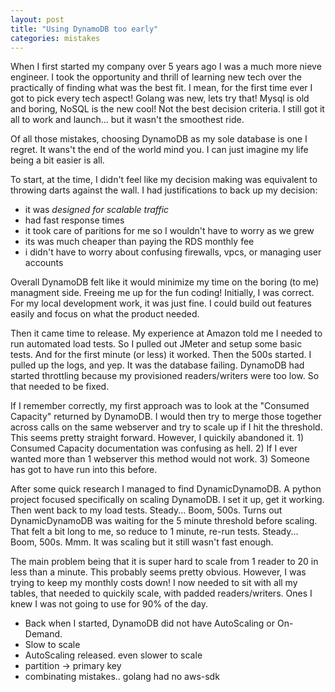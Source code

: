 ```yaml
---
layout: post
title: "Using DynamoDB too early"
categories: mistakes
---
```


When I first started my company over 5 years ago I was a much more nieve engineer. I took the opportunity and thrill of
learning new tech over the practically of finding what was the best fit. I mean, for the first time ever I got to pick
every tech aspect! Golang was new, lets try that! Mysql is old and boring, NoSQL is the new cool! Not the best decision
criteria. I still got it all to work and launch... but it wasn't the smoothest ride.

Of all those mistakes, choosing DynamoDB as my sole database is one I regret. It wans't the end of the world mind you.
I can just imagine my life being a bit easier is all.

To start, at the time, I didn't feel like my decision making was equivalent to throwing darts against the wall. I had justifications
to back up my decision:

* it was _designed for scalable traffic_
* had fast response times
* it took care of paritions for me so I wouldn't have to worry as we grew
* its was much cheaper than paying the RDS monthly fee
* i didn't have to worry about confusing firewalls, vpcs, or managing user accounts

Overall DynamoDB felt like it would minimize my time on the boring (to me) managment side. Freeing me up for the fun coding!
Initially, I was correct. For my local development work, it was just fine. I could build out features easily and focus on
what the product needed.

Then it came time to release. My experience at Amazon told me I needed to run automated load tests. So I pulled out JMeter and
setup some basic tests. And for the first minute (or less) it worked. Then the 500s started. I pulled up the logs, and yep. It
was the database failing. DynamoDB had started throttling because my provisioned readers/writers were too low. So that needed
to be fixed.

If I remember correctly, my first approach was to look at the "Consumed Capacity" returned by DynamoDB. I would then try to
merge those together across calls on the same webserver and try to scale up if I hit the threshold. This seems pretty straight
forward. However, I quickily abandoned it. 1) Consumed Capacity documentation was confusing as hell. 2) If I ever wanted
more than 1 webserver this method would not work. 3) Someone has got to have run into this before.

After some quick research I managed to find DynamicDynamoDB. A python project focused specifically on scaling DynamoDB. I set it
up, get it working. Then went back to my load tests. Steady... Boom, 500s. Turns out DynamicDynamoDB was waiting for the 5 minute
threshold before scaling. That felt a bit long to me, so reduce to 1 minute, re-run tests. Steady... Boom, 500s. Mmm. It was scaling
but it still wasn't fast enough.

The main problem being that it is super hard to scale from 1 reader to 20 in less than a minute.
This probably seems pretty obvious. However, I was trying to keep my monthly costs down! I now needed to sit with all my tables,
that needed to quickily scale, with padded readers/writers. Ones I knew I was not going to use for 90% of the day.


* Back when I started, DynamoDB did not have AutoScaling or On-Demand.
* Slow to scale
* AutoScaling released. even slower to scale
* partition -> primary key
* combinating mistakes.. golang had no aws-sdk
